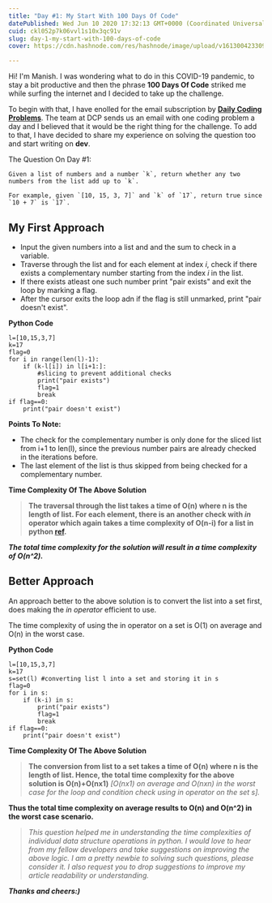 ```yaml
---
title: "Day #1: My Start With 100 Days Of Code"
datePublished: Wed Jun 10 2020 17:32:13 GMT+0000 (Coordinated Universal Time)
cuid: ckl052p7k06vvl1s10x3qc91v
slug: day-1-my-start-with-100-days-of-code
cover: https://cdn.hashnode.com/res/hashnode/image/upload/v1613004233098/6lEQAkPyb.jpeg

---
```




Hi! I'm Manish. I was wondering what to do in this COVID-19 pandemic, to stay a bit productive and then the phrase **100 Days Of Code** striked me while surfing the internet and I decided to take up the challenge. 

To begin with that, I have enolled for the email subscription by [**Daily Coding Problems**](https://www.dailycodingproblem.com/). The team at DCP sends us an email with one coding problem a day and I believed that it would be the right thing for the challenge. To add to that, I have decided to share my experience on solving the question too and start writing on **dev**.

The Question On Day #1:

    Given a list of numbers and a number `k`, return whether any two numbers from the list add up to `k`.
    
    For example, given `[10, 15, 3, 7]` and `k` of `17`, return true since `10 + 7` is `17`.

## My First Approach

 - Input the given numbers into a list and and the sum to check in a variable.
 - Traverse through the list and for each element at index *i*, check if there exists a complementary number starting from the index *i* in the list.
 - If there exists atleast one such number print "pair exists" and exit the loop by marking a flag.
 - After the cursor exits the loop adn if the flag is still unmarked, print "pair doesn't exist".

**Python Code**

    l=[10,15,3,7]
    k=17
    flag=0
    for i in range(len(l)-1):
	    if (k-l[i]) in l[i+1:]:
		    #slicing to prevent additional checks
		    print("pair exists")
		    flag=1
		    break
	if flag==0:
		print("pair doesn't exist")

**Points To Note:**

 - The check for the complementary number is only done for the sliced list from i+1 to len(l), since the previous number pairs are already checked in the iterations before.
 - The last element of the list is thus skipped from being checked for a complementary number.

**Time Complexity Of The Above Solution**

> **The traversal through the list takes a time of O(n) where n is the length of list. For each element, there is an another check with *in* operator which again takes a time complexity of O(n-i) for a list in python [ref](https://wiki.python.org/moin/TimeComplexity).** 

***The total time complexity for the solution will result in a time complexity of O(n^2).***

## Better Approach
An approach better to the above solution is to convert the list into a set first, does making the *in operator* efficient to use.

The time complexity of using the in operator on a set is O(1) on average and O(n) in the worst case.

**Python Code**

    l=[10,15,3,7]
    k=17
    s=set(l) #converting list l into a set and storing it in s
    flag=0
    for i in s:
	    if (k-i) in s:
		    print("pair exists")
		    flag=1
		    break
	if flag==0:
		print("pair doesn't exist")
		
**Time Complexity Of The Above Solution**

>**The conversion from list to a set takes a time of O(n) where n is the length of list. Hence, the total time complexity for the above solution is O(n)+O(nx1)**
>*[O(nx1) on average and O(nxn) in the worst case for the loop and condition check using in operator on the set s].*

**Thus the total time complexity on average results to O(n) and O(n^2) in the worst case scenario.**



> *This question helped me in understanding the time complexities of individual data structure operations in python. I would love to hear from my fellow developers and take suggestions on improving the above logic. I am a pretty newbie to solving such questions, please consider it. I also request you to drop suggestions to improve my article readability or understanding.*

***Thanks and cheers:)***


